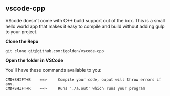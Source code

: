 vscode-cpp
---

VScode doesn't come with C++ build support out of the box. This is a small hello world app that makes it easy to compile and build without adding gulp to your project.

**Clone the Repo**

```
git clone git@github.com:igolden/vscode-cpp
```

**Open the folder in VSCode**

You'll have these commands available to you:

```
CMD+SHIFT+B    ==>     Compile your code, ouput will throw errors if any.
CMD+SHIFT+R    ==>     Runs './a.out' which runs your program
```










